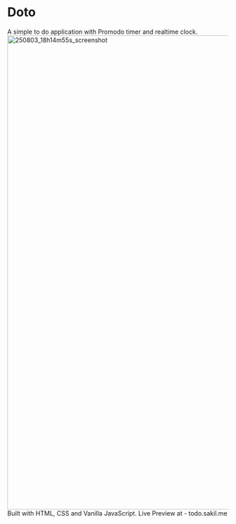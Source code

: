# Doto
A simple to do application with Promodo timer and realtime clock.
<img width="1920" height="1080" alt="250803_18h14m55s_screenshot" src="https://github.com/user-attachments/assets/0fec2306-6452-4224-8a29-41949c0adbdf" />
Built with HTML, CSS and Vanilla JavaScript.
Live Preview at - todo.sakil.me
